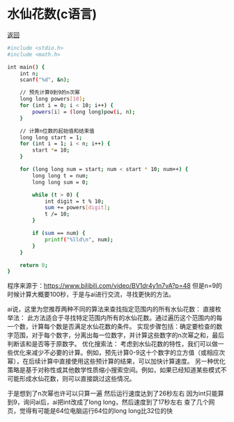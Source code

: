 # 水仙花数(c语言)
[返回](https://github.com/wefio/inspiration/blob/main/README.md)
```bash
#include <stdio.h>
#include <math.h>

int main() {
    int n;
    scanf("%d", &n);

    // 预先计算0到9的n次幂
    long long powers[10];
    for (int i = 0; i < 10; i++) {
        powers[i] = (long long)pow(i, n);
    }

    // 计算n位数的起始值和结束值
    long long start = 1;
    for (int i = 1; i < n; i++) {
        start *= 10;
    }

    for (long long num = start; num < start * 10; num++) {
        long long t = num;
        long long sum = 0;

        while (t > 0) {
            int digit = t % 10;
            sum += powers[digit];
            t /= 10;
        }

        if (sum == num) {
            printf("%lld\n", num);
        }
    }

    return 0;
}
```
程序来源于：https://www.bilibili.com/video/BV1dr4y1n7vA?p=48
但是n=9的时候计算大概要100秒，于是与ai进行交流，寻找更快的方法。

ai说，这里为您推荐两种不同的算法来查找指定范围内的所有水仙花数：
直接枚举法：
此方法适合于寻找特定范围内所有的水仙花数。通过遍历这个范围内的每一个数，计算每个数是否满足水仙花数的条件。
实现步骤包括：确定要检查的数字范围，对于每个数字，分离出每一位数字，并计算这些数字的n次幂之和，最后判断该和是否等于原数字。
优化搜索法：
考虑到水仙花数的特性，我们可以做一些优化来减少不必要的计算。例如，预先计算0-9这十个数字的立方值（或相应次幂），在后续计算中直接使用这些预计算的结果，可以加快计算速度。
另一种优化策略是基于对称性或其他数学性质缩小搜索空间。例如，如果已经知道某些模式不可能形成水仙花数，则可以直接跳过这些情况。

于是想到了n次幂也许可以只算一遍
然后运行速度达到了26秒左右
因为int只能算到9，询问ai后，ai把int改成了long long，然后速度到了17秒左右
查了几个网页，觉得有可能是64位电脑运行64位的long long比32位的快
